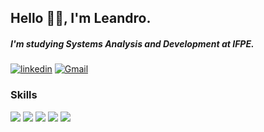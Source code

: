 ## Hello 🖐🏻, I'm Leandro.
##### I'm studying Systems Analysis and Development at IFPE.

[![linkedin](https://img.shields.io/badge/LinkedIn-0077B5?style=for-the-badge&logo=linkedin&logoColor=white&color=070808)](https://www.linkedin.com/in/leandrosilvaz/) 
[![Gmail](https://img.shields.io/badge/Gmail-D14836?style=for-the-badge&logo=gmail&logoColor=white&color=070808)](mailto:leandrosilvazw25@gmail.com.com)

### Skills

![](https://img.shields.io/badge/HTML5-E34F26?style=for-the-badge&logo=html5&logoColor=white&color=070808)
![](https://img.shields.io/badge/CSS3-1572B6?style=for-the-badge&logo=css3&logoColor=white&color=070808)
![](https://img.shields.io/badge/JavaScript-323330?style=for-the-badge&logo=javascript&logoColor=white&color=070808)
![](https://img.shields.io/badge/Python-070808?style=for-the-badge&logo=python&logoColor=white)
![](https://img.shields.io/badge/-boostrap-0D1117?style=for-the-badge&logo=bootstrap&logoColor=white&labelColor=070808)
